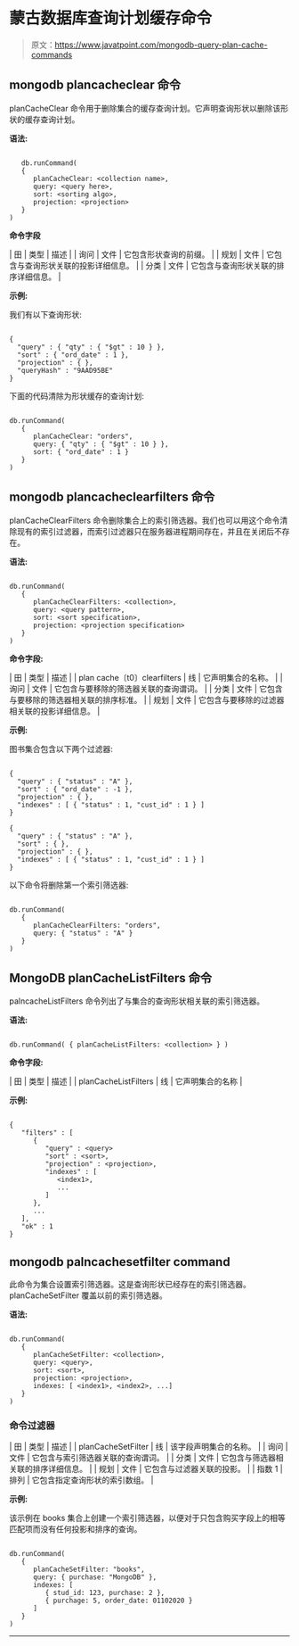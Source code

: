 # 蒙古数据库查询计划缓存命令

> 原文：<https://www.javatpoint.com/mongodb-query-plan-cache-commands>

## mongodb plancacheclear 命令

planCacheClear 命令用于删除集合的缓存查询计划。它声明查询形状以删除该形状的缓存查询计划。

**语法:**

```

   db.runCommand(
   {
      planCacheClear: <collection name>,
      query: <query here>,
      sort: <sorting algo>,
      projection: <projection>
   }
)

```

**命令字段**

| 田 | 类型 | 描述 |
| 询问 | 文件 | 它包含形状查询的前缀。 |
| 规划 | 文件 | 它包含与查询形状关联的投影详细信息。 |
| 分类 | 文件 | 它包含与查询形状关联的排序详细信息。 |

**示例:**

我们有以下查询形状:

```

{
  "query" : { "qty" : { "$gt" : 10 } },
  "sort" : { "ord_date" : 1 },
  "projection" : { },
  "queryHash" : "9AAD95BE" 
}

```

下面的代码清除为形状缓存的查询计划:

```

db.runCommand(
   {
      planCacheClear: "orders",
      query: { "qty" : { "$gt" : 10 } },
      sort: { "ord_date" : 1 }
   }
)

```

## mongodb plancacheclearfilters 命令

planCacheClearFilters 命令删除集合上的索引筛选器。我们也可以用这个命令清除现有的索引过滤器，而索引过滤器只在服务器进程期间存在，并且在关闭后不存在。

**语法:**

```

db.runCommand(
   {
      planCacheClearFilters: <collection>,
      query: <query pattern>,
      sort: <sort specification>,
      projection: <projection specification>
   }
)

```

**命令字段:**

| 田 | 类型 | 描述 |
| plan cache〔t0〕clearfilters | 线 | 它声明集合的名称。 |
| 询问 | 文件 | 它包含与要移除的筛选器关联的查询谓词。 |
| 分类 | 文件 | 它包含与要移除的筛选器相关联的排序标准。 |
| 规划 | 文件 | 它包含与要移除的过滤器相关联的投影详细信息。 |

**示例:**

图书集合包含以下两个过滤器:

```

{
  "query" : { "status" : "A" },
  "sort" : { "ord_date" : -1 },
  "projection" : { },
  "indexes" : [ { "status" : 1, "cust_id" : 1 } ]
}

{
  "query" : { "status" : "A" },
  "sort" : { },
  "projection" : { },
  "indexes" : [ { "status" : 1, "cust_id" : 1 } ]
}

```

以下命令将删除第一个索引筛选器:

```

db.runCommand(
   {
      planCacheClearFilters: "orders",
      query: { "status" : "A" }
   }
)

```

## MongoDB planCacheListFilters 命令

palncacheListFilters 命令列出了与集合的查询形状相关联的索引筛选器。

**语法:**

```

db.runCommand( { planCacheListFilters: <collection> } )

```

**命令字段:**

| 田 | 类型 | 描述 |
| planCacheListFilters | 线 | 它声明集合的名称 |

**示例:**

```

{
   "filters" : [
      {
         "query" : <query>
         "sort" : <sort>,
         "projection" : <projection>,
         "indexes" : [
            <index1>,
            ...
         ]
      },
      ...
   ],
   "ok" : 1
}

```

## mongodb palncachesetfilter command

此命令为集合设置索引筛选器。这是查询形状已经存在的索引筛选器。planCacheSetFilter 覆盖以前的索引筛选器。

**语法:**

```

db.runCommand(
   {
      planCacheSetFilter: <collection>,
      query: <query>,
      sort: <sort>,
      projection: <projection>,
      indexes: [ <index1>, <index2>, ...]
   }
)

```

### 命令过滤器

| 田 | 类型 | 描述 |
| planCacheSetFilter | 线 | 该字段声明集合的名称。 |
| 询问 | 文件 | 它包含与索引筛选器关联的查询谓词。 |
| 分类 | 文件 | 它包含与筛选器相关联的排序详细信息。 |
| 规划 | 文件 | 它包含与过滤器关联的投影。 |
| 指数 1 | 排列 | 它包含指定查询形状的索引数组。 |

**示例:**

该示例在 books 集合上创建一个索引筛选器，以便对于只包含购买字段上的相等匹配项而没有任何投影和排序的查询。

```

db.runCommand(
   {
      planCacheSetFilter: "books",
      query: { purchase: "MongoDB" },
      indexes: [
         { stud_id: 123, purchase: 2 },
         { purchage: 5, order_date: 01102020 }
      ]
   }
)

```

* * *